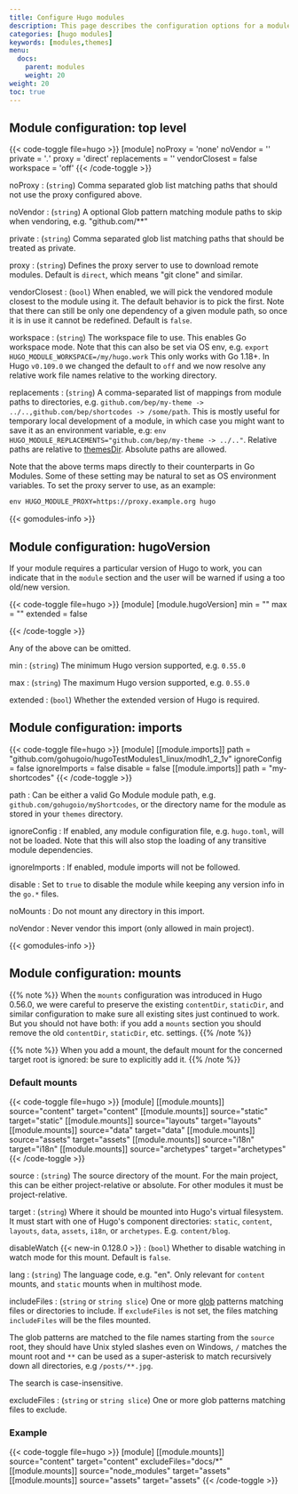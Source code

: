```yaml
---
title: Configure Hugo modules
description: This page describes the configuration options for a module.
categories: [hugo modules]
keywords: [modules,themes]
menu:
  docs:
    parent: modules
    weight: 20
weight: 20
toc: true
---
```


## Module configuration: top level

{{< code-toggle file=hugo >}}
[module]
noProxy = 'none'
noVendor = ''
private = '*.*'
proxy = 'direct'
replacements = ''
vendorClosest = false
workspace = 'off'
{{< /code-toggle >}}

noProxy
: (`string`) Comma separated glob list matching paths that should not use the proxy configured above.

noVendor
: (`string`) A optional Glob pattern matching module paths to skip when vendoring, e.g. "github.com/**"

private
: (`string`) Comma separated glob list matching paths that should be treated as private.

proxy
: (`string`) Defines the proxy server to use to download remote modules. Default is `direct`, which means "git clone" and similar.

vendorClosest
: (`bool`) When enabled, we will pick the vendored module closest to the module using it. The default behavior is to pick the first. Note that there can still be only one dependency of a given module path, so once it is in use it cannot be redefined. Default is `false`.

workspace
: (`string`) The workspace file to use. This enables Go workspace mode. Note that this can also be set via OS env, e.g. `export HUGO_MODULE_WORKSPACE=/my/hugo.work` This only works with Go 1.18+. In Hugo `v0.109.0` we changed the default to `off` and we now resolve any relative work file names relative to the working directory.

replacements
: (`string`) A comma-separated list of mappings from module paths to directories, e.g. `github.com/bep/my-theme -> ../..,github.com/bep/shortcodes -> /some/path`. This is mostly useful for temporary local development of a module, in which case you might want to save it as an environment variable, e.g: `env HUGO_MODULE_REPLACEMENTS="github.com/bep/my-theme -> ../.."`. Relative paths are relative to [themesDir](/getting-started/configuration/#all-configuration-settings). Absolute paths are allowed.

Note that the above terms maps directly to their counterparts in Go Modules. Some of these setting may be natural to set as OS environment variables. To set the proxy server to use, as an example:

```txt
env HUGO_MODULE_PROXY=https://proxy.example.org hugo
```

{{< gomodules-info >}}

## Module configuration: hugoVersion

If your module requires a particular version of Hugo to work, you can indicate that in the `module` section and the user will be warned if using a too old/new version.

{{< code-toggle file=hugo >}}
[module]
[module.hugoVersion]
  min = ""
  max = ""
  extended = false

{{< /code-toggle >}}

Any of the above can be omitted.

min
: (`string`) The minimum Hugo version supported, e.g. `0.55.0`

max
: (`string`) The maximum Hugo version supported, e.g. `0.55.0`

extended
: (`bool`) Whether the extended version of Hugo is required.

## Module configuration: imports

{{< code-toggle file=hugo >}}
[module]
[[module.imports]]
  path = "github.com/gohugoio/hugoTestModules1_linux/modh1_2_1v"
  ignoreConfig = false
  ignoreImports = false
  disable = false
[[module.imports]]
  path = "my-shortcodes"
{{< /code-toggle >}}

path
: Can be either a valid Go Module module path, e.g. `github.com/gohugoio/myShortcodes`, or the directory name for the module as stored in your `themes` directory.

ignoreConfig
: If enabled, any module configuration file, e.g. `hugo.toml`, will not be loaded. Note that this will also stop the loading of any transitive module dependencies.

ignoreImports
: If enabled, module imports will not be followed.

disable
: Set to `true` to disable the module while keeping any version info in the `go.*` files.

noMounts
:  Do not mount any directory in this import.

noVendor
:  Never vendor this import (only allowed in main project).

{{< gomodules-info >}}

## Module configuration: mounts

{{% note %}}
When the `mounts` configuration was introduced in Hugo 0.56.0, we were careful to preserve the existing `contentDir`, `staticDir`, and similar configuration to make sure all existing sites just continued to work. But you should not have both: if you add a `mounts` section you should remove the old `contentDir`, `staticDir`, etc. settings.
{{% /note %}}

{{% note %}}
When you add a mount, the default mount for the concerned target root is ignored: be sure to explicitly add it.
{{% /note %}}

### Default mounts

{{< code-toggle file=hugo >}}
[module]
[[module.mounts]]
    source="content"
    target="content"
[[module.mounts]]
    source="static"
    target="static"
[[module.mounts]]
    source="layouts"
    target="layouts"
[[module.mounts]]
    source="data"
    target="data"
[[module.mounts]]
    source="assets"
    target="assets"
[[module.mounts]]
    source="i18n"
    target="i18n"
[[module.mounts]]
    source="archetypes"
    target="archetypes"
{{< /code-toggle >}}

source
: (`string`) The source directory of the mount. For the main project, this can be either project-relative or absolute. For other modules it must be project-relative.

target
: (`string`) Where it should be mounted into Hugo's virtual filesystem. It must start with one of Hugo's component directories: `static`, `content`, `layouts`, `data`, `assets`, `i18n`, or `archetypes`. E.g. `content/blog`.

disableWatch
{{< new-in 0.128.0 >}}
: (`bool`) Whether to disable watching in watch mode for this mount. Default is `false`.

lang
: (`string`) The language code, e.g. "en". Only relevant for `content` mounts, and `static` mounts when in multihost mode.

includeFiles
: (`string` or `string slice`) One or more [glob](https://github.com/gobwas/glob) patterns matching files or directories to include. If `excludeFiles` is not set, the files matching `includeFiles` will be the files mounted.

The glob patterns are matched to the file names starting from the `source` root, they should have Unix styled slashes even on Windows, `/` matches the mount root and `**` can be used as a  super-asterisk to match recursively down all directories, e.g `/posts/**.jpg`.

The search is case-insensitive.

excludeFiles
: (`string` or `string slice`) One or more glob patterns matching files to exclude.

### Example

{{< code-toggle file=hugo >}}
[module]
[[module.mounts]]
    source="content"
    target="content"
    excludeFiles="docs/*"
[[module.mounts]]
    source="node_modules"
    target="assets"
[[module.mounts]]
    source="assets"
    target="assets"
{{< /code-toggle >}}
